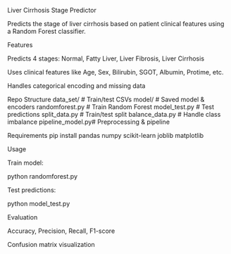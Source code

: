 Liver Cirrhosis Stage Predictor

Predicts the stage of liver cirrhosis based on patient clinical features using a Random Forest classifier.

Features

Predicts 4 stages: Normal, Fatty Liver, Liver Fibrosis, Liver Cirrhosis

Uses clinical features like Age, Sex, Bilirubin, SGOT, Albumin, Protime, etc.

Handles categorical encoding and missing data

Repo Structure
data_set/        # Train/test CSVs
model/           # Saved model & encoders
randomforest.py  # Train Random Forest
model_test.py    # Test predictions
split_data.py    # Train/test split
balance_data.py  # Handle class imbalance
pipeline_model.py# Preprocessing & pipeline

Requirements
pip install pandas numpy scikit-learn joblib matplotlib

Usage

Train model:

python randomforest.py


Test predictions:

python model_test.py

Evaluation

Accuracy, Precision, Recall, F1-score

Confusion matrix visualization
